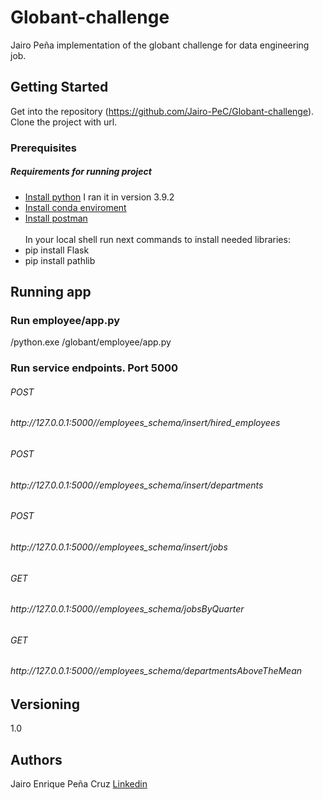                  
# Globant-challenge

Jairo Peña implementation of the globant challenge for data engineering job. 
 
## Getting Started

Get into the repository (https://github.com/Jairo-PeC/Globant-challenge).   
Clone the project with url.
 
### Prerequisites

##### Requirements for running project
- [Install python](https://www.python.org/downloads/) I ran it in version 3.9.2
- [Install conda enviroment](https://conda.io/projects/conda/en/latest/user-guide/install/index.html)
- [Install postman](https://www.postman.com/downloads/)<br /><br />
In your local shell run next commands to install needed libraries:
- pip install Flask
- pip install pathlib
 
## Running app



### Run employee/app.py

<your python library>/python.exe <your path>/globant/employee/app.py

### Run service endpoints. Port 5000

<h6>POST<h6/> http://127.0.0.1:5000//employees_schema/insert/hired_employees 
<h6>POST<h6/> http://127.0.0.1:5000//employees_schema/insert/departments 
<h6>POST<h6/> http://127.0.0.1:5000//employees_schema/insert/jobs 
<h6>GET<h6/> http://127.0.0.1:5000//employees_schema/jobsByQuarter 
<h6>GET<h6/> http://127.0.0.1:5000//employees_schema/departmentsAboveTheMean 

 
## Versioning

1.0
 
## Authors

Jairo Enrique Peña Cruz
[Linkedin](https://www.linkedin.com/in/jairo-pena-cruz/)


